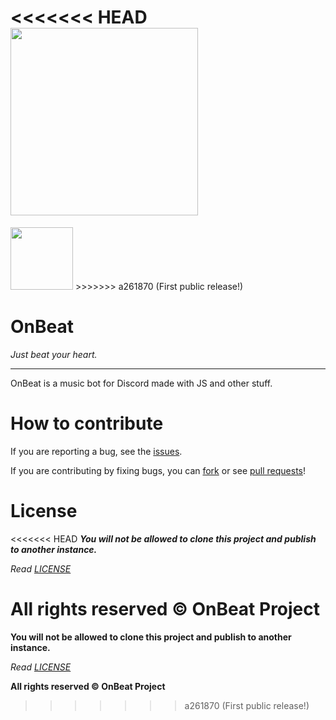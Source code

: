<<<<<<< HEAD
<img width="300" src="https://onbeat.ml/images/favicon.ico"/>
=======
<img width="100" src="https://onbeat.ml/images/favicon.ico"/>
>>>>>>> a261870 (First public release!)

# OnBeat
*Just beat your heart.*

----
OnBeat is a music bot for Discord made with JS and other stuff.

# How to contribute
If you are reporting a bug, see the [issues](https://github.com/OnBeat-Project/OnBeat-Bot/issues).

If you are contributing by fixing bugs, you can [fork](https://github.com/OnBeat-Project/OnBeat-Bot/fork) or see [pull requests](https://github.com/OnBeat-Project/OnBeat-Bot/pulls)!


# License
<<<<<<< HEAD
_**You will not be allowed to clone this project and publish to another instance.**_

*Read [LICENSE](https://github.com/OnBeat-Project/OnBeat-Bot/blob/main/LICENSE)*

**All rights reserved © OnBeat Project**
=======
__**You will not be allowed to clone this project and publish to another instance.**__

*Read [LICENSE](https://github.com/OnBeat-Project/OnBeat-Bot/blob/main/LICENSE)*

**All rights reserved © OnBeat Project**
>>>>>>> a261870 (First public release!)

